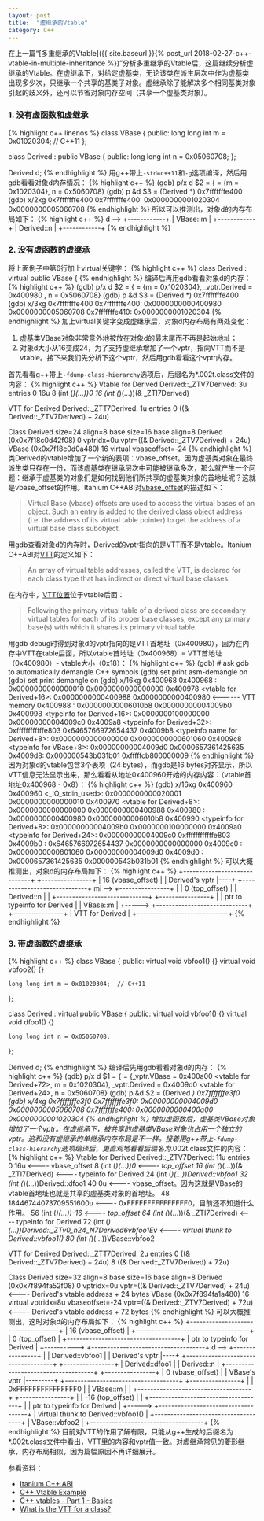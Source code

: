 ```yaml
---
layout: post
title:  "虚继承的Vtable"
category: C++
---
```

在上一篇“[多重继承的Vtable]({{ site.baseurl }}{% post_url 2018-02-27-c++-vtable-in-multiple-inheritance %})”分析多重继承的Vtable后，这篇继续分析虚继承的Vtable。在虚继承下，对给定虚基类，无论该类在派生层次中作为虚基类出现多少次，只继承一个共享的基类子对象。虚继承除了能解决多个相同基类对象引起的歧义外，还可以节省对象内存空间（共享一个虚基类对象）。

### 1. 没有虚函数和虚继承
{% highlight c++ linenos %}
class VBase {
public:
    long long int m = 0x01020304;  // C++11
};

class Derived : public VBase {
public:
    long long int n = 0x05060708;
};

Derived d;
{% endhighlight %}
用g++带上`-std=c++11`和`-g`选项编译，然后用gdb看看对象d内存情况：
{% highlight c++ %}
(gdb) p/x d
$2 = {<VBase> = {m = 0x1020304}, n = 0x5060708}
(gdb) p &d
$3 = (Derived *) 0x7fffffffe400
(gdb) x/2xg 0x7fffffffe400
0x7fffffffe400: 0x0000000001020304      0x0000000005060708
{% endhighlight %}
所以可以推测出，对象d的内存布局如下：
{% highlight c++ %}
d --> +------------+
      |  VBase::m  |
      +------------+
      | Derived::n |
      +------------+
{% endhighlight %}

### 2. 没有虚函数的虚继承
将上面例子中第6行加上virtual关键字：
{% highlight c++ %}
class Derived : virtual public VBase {
{% endhighlight %}
编译后再用gdb看看对象d的内存：
{% highlight c++ %}
(gdb) p/x d
$2 = {<VBase> = {m = 0x1020304}, _vptr.Derived = 0x400980 <VTT for Derived>, n = 0x5060708}
(gdb) p &d
$3 = (Derived *) 0x7fffffffe400
(gdb) x/3xg 0x7fffffffe400
0x7fffffffe400: 0x0000000000400980      0x0000000005060708
0x7fffffffe410: 0x0000000001020304
{% endhighlight %}
加上virtual关键字变成虚继承后，对象d内存布局有两处变化：
1. 虚基类VBase对象非常意外地被放在对象d的最末尾而不再是起始地址；
2. 对象d大小从16变成24，为了支持虚继承增加了一个vptr，指向VTT而不是vtable。接下来我们先分析下这个vptr，然后用gdb看看这个vptr内存。

首先看看g++带上`-fdump-class-hierarchy`选项后，后缀名为*.002t.class文件的内容：
{% highlight c++ %}
Vtable for Derived
Derived::_ZTV7Derived: 3u entries
0     16u
8     (int (*)(...))0
16    (int (*)(...))(& _ZTI7Derived)

VTT for Derived
Derived::_ZTT7Derived: 1u entries
0     ((& Derived::_ZTV7Derived) + 24u)

Class Derived
   size=24 align=8
   base size=16 base align=8
Derived (0x0x7f18c0d42f08) 0
    vptridx=0u vptr=((& Derived::_ZTV7Derived) + 24u)
  VBase (0x0x7f18c0d0a480) 16 virtual
      vbaseoffset=-24
{% endhighlight %}
类Derived的vtable增加了一个新的表项：vbase_offset。因为虚基类对象在最终派生类只存在一份，而该虚基类在继承层次中可能被继承多次，那么就产生一个问题：继承于虚基类的对象们是如何找到他们所共享的虚基类对象的首地址呢？这就是vbase_offset的作用。Itanium C++ABI对[vbase_offset]的描述如下：
>Virtual Base (vbase) offsets are used to access the virtual bases of an object. Such an entry is added to the derived class object address (i.e. the address of its virtual table pointer) to get the address of a virtual base class subobject.

用gdb查看对象d的内存时，Derived的vptr指向的是VTT而不是vtable。Itanium C++ABI对[VTT]的定义如下：
>An array of virtual table addresses, called the VTT, is declared for each class type that has indirect or direct virtual base classes.

在内存中，[VTT位置]位于vtable后面：
>Following the primary virtual table of a derived class are secondary virtual tables for each of its proper base classes, except any primary base(s) with which it shares its primary virtual table.

用gdb debug时得到对象d的vptr指向的是VTT首地址（0x400980），因为在内存中VTT在table后面，所以vtable首地址（0x400968）= VTT首地址（0x400980）- vtable大小（0x18）：
{% highlight c++ %}
(gdb) # ask gdb to automatically demangle C++ symbols
(gdb) set print asm-demangle on
(gdb) set print demangle on
(gdb) x/16xg 0x400968
0x400968 <vtable for Derived>:  0x0000000000000010      0x0000000000000000
0x400978 <vtable for Derived+16>:       0x0000000000400988      0x0000000000400980 <------ VTT memory
0x400988 <typeinfo for Derived>:        0x00000000006010b8      0x00000000004009b0
0x400998 <typeinfo for Derived+16>:     0x0000000100000000      0x00000000004009c0
0x4009a8 <typeinfo for Derived+32>:     0xffffffffffffe803      0x6465766972654437
0x4009b8 <typeinfo name for Derived+8>: 0x0000000000000000      0x0000000000601060
0x4009c8 <typeinfo for VBase+8>:        0x00000000004009d0      0x0000657361425635
0x4009d8:       0x000000543b031b01      0xfffffcb800000009
{% endhighlight %}
因为对象d的vtable包含3个表项（24 bytes），而gdb是16 bytes对齐显示，所以VTT信息无法显示出来，那么看看从地址0x400960开始的内存内容：（vtable首地址0x400968 - 0x8）：
{% highlight c++ %}
(gdb) x/16xg 0x400960
0x400960 <_IO_stdin_used>:      0x0000000000020001      0x0000000000000010
0x400970 <vtable for Derived+8>:        0x0000000000000000      0x0000000000400988
0x400980 <VTT for Derived>:     0x0000000000400980      0x00000000006010b8
0x400990 <typeinfo for Derived+8>:      0x00000000004009b0      0x0000000100000000
0x4009a0 <typeinfo for Derived+24>:     0x00000000004009c0      0xffffffffffffe803
0x4009b0 <typeinfo name for Derived>:   0x6465766972654437      0x0000000000000000
0x4009c0 <typeinfo for VBase>:  0x0000000000601060      0x00000000004009d0
0x4009d0 <typeinfo name for VBase>:     0x0000657361425635      0x000000543b031b01
{% endhighlight %}
可以大概推测出，对象d的内存布局如下：
{% highlight c++ %}
                                     +-----------------------------+
       +----------------+            |      16 (vbase_offset)      |
       | Derived's vptr |----+       +-----------------------------+
mi --> +----------------+    |       |       0 (top_offset)        |
       |   Derived::n   |    |       +-----------------------------+
       +----------------+    |       | ptr to typeinfo for Derived |
       |    VBase::m    |    +-----> +-----------------------------+
       +----------------+            |       VTT for Derived       |
                                     +-----------------------------+
{% endhighlight %}

### 3. 带虚函数的虚继承
{% highlight c++ %}
class VBase {
public:
    virtual void vbfoo1() {}
    virtual void vbfoo2() {}

    long long int m = 0x01020304;  // C++11
};

class Derived : virtual public VBase {
public:
    virtual void vbfoo1() {}
    virtual void dfoo1() {}

    long long int n = 0x05060708;
};

Derived d;
{% endhighlight %}
编译后先用gdb看看对象d的内存：
{% highlight c++ %}
(gdb) p/x d
$1 = {<VBase> = {_vptr.VBase = 0x400a00 <vtable for Derived+72>, m = 0x1020304}, _vptr.Derived = 0x4009d0 <vtable for Derived+24>, n = 0x5060708}
(gdb) p &d
$2 = (Derived *) 0x7fffffffe3f0
(gdb) x/4xg 0x7fffffffe3f0
0x7fffffffe3f0: 0x00000000004009d0      0x0000000005060708
0x7fffffffe400: 0x0000000000400a00      0x0000000001020304
{% endhighlight %}
增加虚函数后，虚基类VBase对象增加了一个vptr。在虚继承下，被共享的虚基类VBase对象也占用一个独立的vptr。这和没有虚继承的单继承内存布局是不一样。接着用g++带上`-fdump-class-hierarchy`选项编译后，更直观地看看后缀名为*.002t.class文件的内容：
{% highlight c++ %}
Vtable for Derived
Derived::_ZTV7Derived: 11u entries
0     16u                               <---- vbase_offset
8     (int (*)(...))0                   <---- top_offset
16    (int (*)(...))(& _ZTI7Derived)    <---- typeinfo for Derived
24    (int (*)(...))Derived::vbfoo1
32    (int (*)(...))Derived::dfoo1
40    0u                                                     <---- vbase_offset。因为这就是VBase的vtable首地址也就是共享的虚基类对象的首地址。
48    18446744073709551600u                                  <---- 0xFFFFFFFFFFFFFFF0，目前还不知道什么作用。
56    (int (*)(...))-16                                      <---- top_offset
64    (int (*)(...))(& _ZTI7Derived)                         <---- typeinfo for Derived
72    (int (*)(...))Derived::_ZTv0_n24_N7Derived6vbfoo1Ev    <---- virtual thunk to Derived::vbfoo1()
80    (int (*)(...))VBase::vbfoo2

VTT for Derived
Derived::_ZTT7Derived: 2u entries
0     ((& Derived::_ZTV7Derived) + 24u)
8     ((& Derived::_ZTV7Derived) + 72u)

Class Derived
   size=32 align=8
   base size=16 base align=8
Derived (0x0x7f894fa52f08) 0
    vptridx=0u vptr=((& Derived::_ZTV7Derived) + 24u)                      <---- Derived's vtable address + 24 bytes
  VBase (0x0x7f894fa1a480) 16 virtual
      vptridx=8u vbaseoffset=-24 vptr=((& Derived::_ZTV7Derived) + 72u)    <---- Derived's vtable address + 72 bytes
{% endhighlight %}
可以大概推测出，这时对象d的内存布局如下：
{% highlight c++ %}
                                         +------------------------------------+
                                         |          16 (vbase_offset)         |
                                         +------------------------------------+
                                         |           0 (top_offset)           |
                                         +------------------------------------+
                                         |    ptr to typeinfo for Derived     |
                            +----------> +------------------------------------+
d --> +----------------+    |            |          Derived::vbfoo1           |
      | Derived's vptr |----+            +------------------------------------+
      +----------------+                 |          Derived::dfoo1            |
      |   Derived::n   |                 +------------------------------------+
      +----------------+                 |          0 (vbase_offset)          |
      |  VBase's vptr  |---------+       +------------------------------------+
      +----------------+         |       |       0xFFFFFFFFFFFFFFF0           |
      |    VBase::m    |         |       +------------------------------------+
      +----------------+         |       |          -16 (top_offset)          |
                                 |       +------------------------------------+
                                 |       |    ptr to typeinfo for Derived     |
                                 +-----> +------------------------------------+
                                         | virtual thunk to Derived::vbfoo1() |
                                         +------------------------------------+
                                         |           VBase::vbfoo2            |
                                         +------------------------------------+
{% endhighlight %}
目前对VTT的作用了解有限，只能从g++生成的后缀名为*.002t.class文件中看出，VTT里的内容和vptr值一致。对虚继承常见的菱形继承，内存布局相似，因为篇幅原因不再详细展开。

参看资料：
* [Itanium C++ ABI]
* [C++ Vtable Example]
* [C++ vtables - Part 1 - Basics]
* [What is the VTT for a class?]

[vbase_offset]: http://itanium-cxx-abi.github.io/cxx-abi/abi.html#vtable-components
[VTT]: http://itanium-cxx-abi.github.io/cxx-abi/abi.html#vtable-ctor-vtt
[VTT位置]: http://itanium-cxx-abi.github.io/cxx-abi/abi.html#vtable-components
[Itanium C++ ABI]: http://itanium-cxx-abi.github.io/cxx-abi/abi.html
[C++ Vtable Example]: https://itanium-cxx-abi.github.io/cxx-abi/cxx-vtable-ex.html
[C++ vtables - Part 1 - Basics]: https://shaharmike.com/cpp/vtable-part1/
[What is the VTT for a class?]: https://stackoverflow.com/questions/6258559/what-is-the-vtt-for-a-class